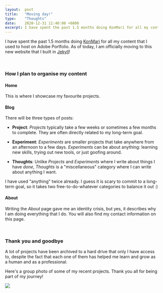 ```yaml
---
layout:  post
title:   "Moving day!"
type:    "Thoughts"
date:    2020-12-31 11:40:00 +0800
excerpt: I have spent the past 1.5 months doing KonMari for all my content that I used to host on Adobe Portfolio. As of today, I am officially moving to this new website that I built in Jekyll!
---
```


I have spent the past 1.5 months doing <a href="https://en.wikipedia.org/wiki/Marie_Kondo#KonMari_method" target="_blank">KonMari</a> for all my content that I used to host on Adobe Portfolio. As of today, I am officially moving to this new website that I built in <a href="https://jekyllrb.com/" target="_blank">Jekyll</a>!

<br>

### How I plan to organise my content

#### Home

This is where I showcase my favourite projects.

#### Blog

There will be three types of posts:

  - **Project**: _Projects_ typically take a few weeks or sometimes a few months to complete. They are often directly related to my long-term goal.

  - **Experiment**: _Experiments_ are smaller projects that take anywhere from an afternoon to a few days. _Experiments_ can be about anything: learning new skills, trying out new tools, or just goofing around.

  - **Thoughts**: Unlike _Projects_ and _Experiments_ where I write about things I have _done_, _Thoughts_ is a "miscellaneous" category where I can write about anything I want.

I have used "anything" twice already. I guess it is scary to commit to a long-term goal, so it takes two free-to-do-whatever categories to balance it out :)

#### About

Writing the _About_ page gave me an identity crisis, but yes, it describes why I am doing everything that I do. You will also find my contact information on this page.

<br>

### Thank you and goodbye

A lot of projects have been archived to a hard drive that only I have access to, despite the fact that each one of them has helped me learn and grow as a human and as a professional.

Here's a group photo of some of my recent projects. Thank you all for being part of my journey!

![](https://res.cloudinary.com/tinylittlemaggie/image/upload/v1609389247/maggiegong.com/moving-day/group-photo_plherm.png)


